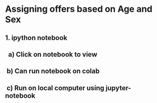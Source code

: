 # Assigning offers based on Age and Sex

## 1. ipython notebook
## &nbsp;&nbsp;a) Click on notebook to view
## &nbsp;b) Can run notebook on colab
## &nbsp;c) Run on local computer using jupyter-notebook
